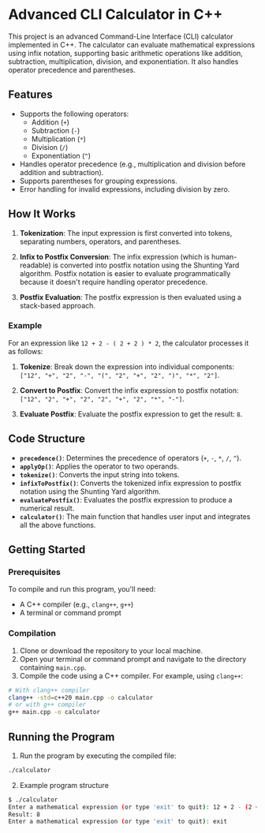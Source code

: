 # Advanced CLI Calculator in C++

This project is an advanced Command-Line Interface (CLI) calculator implemented in C++. The calculator can evaluate mathematical expressions using infix notation, supporting basic arithmetic operations like addition, subtraction, multiplication, division, and exponentiation. It also handles operator precedence and parentheses.

## Features

- Supports the following operators:
  - Addition (`+`)
  - Subtraction (`-`)
  - Multiplication (`*`)
  - Division (`/`)
  - Exponentiation (`^`)
- Handles operator precedence (e.g., multiplication and division before addition and subtraction).
- Supports parentheses for grouping expressions.
- Error handling for invalid expressions, including division by zero.

## How It Works

1. **Tokenization**: The input expression is first converted into tokens, separating numbers, operators, and parentheses.

2. **Infix to Postfix Conversion**: The infix expression (which is human-readable) is converted into postfix notation using the Shunting Yard algorithm. Postfix notation is easier to evaluate programmatically because it doesn't require handling operator precedence.

3. **Postfix Evaluation**: The postfix expression is then evaluated using a stack-based approach.

### Example

For an expression like `12 + 2 - ( 2 + 2 ) * 2`, the calculator processes it as follows:

1. **Tokenize**: Break down the expression into individual components: `["12", "+", "2", "-", "(", "2", "+", "2", ")", "*", "2"]`.

2. **Convert to Postfix**: Convert the infix expression to postfix notation: `["12", "2", "+", "2", "2", "+", "2", "*", "-"]`.

3. **Evaluate Postfix**: Evaluate the postfix expression to get the result: `8`.

## Code Structure

- **`precedence()`**: Determines the precedence of operators (`+`, `-`, `*`, `/`, `^`).
- **`applyOp()`**: Applies the operator to two operands.
- **`tokenize()`**: Converts the input string into tokens.
- **`infixToPostfix()`**: Converts the tokenized infix expression to postfix notation using the Shunting Yard algorithm.
- **`evaluatePostfix()`**: Evaluates the postfix expression to produce a numerical result.
- **`calculator()`**: The main function that handles user input and integrates all the above functions.

## Getting Started

### Prerequisites

To compile and run this program, you'll need:

- A C++ compiler (e.g., `clang++`, `g++`)
- A terminal or command prompt

### Compilation

1. Clone or download the repository to your local machine.
2. Open your terminal or command prompt and navigate to the directory containing `main.cpp`.
3. Compile the code using a C++ compiler. For example, using `clang++`:

```bash
# With clang++ compiler
clang++ -std=c++20 main.cpp -o calculator
# or with g++ compiler
g++ main.cpp -o calculator
```

## Running the Program

1. Run the program by executing the compiled file:

```bash
./calculator
```

2. Example program structure

```bash
$ ./calculator
Enter a mathematical expression (or type 'exit' to quit): 12 + 2 - (2 + 2) * 2
Result: 8
Enter a mathematical expression (or type 'exit' to quit): exit

```
